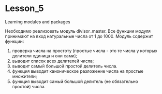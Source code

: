 # Lesson_5
Learning modules and packages

Необходимо реализовать модуль divisor_master. Все функции модуля принимают на вход натуральные числа от 1 до 1000.
Модуль содержит функции:
1) проверка числа на простоту (простые числа - это те числа у которых делители единица и они сами);
2) выводит список всех делителей числа;
3) выводит самый большой простой делитель числа.
4) функция выводит каноническое разложение числа на простые множители;
5) функция выводит самый большой делитель (не обязательно простой) числа.